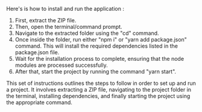 Here's is how to install and run the application :

1. First, extract the ZIP file.
2. Then, open the terminal/command prompt.
3. Navigate to the extracted folder using the "cd" command.
4. Once inside the folder, run either "npm i" or "yarn add package.json" command. This will install the required dependencies listed in the package.json file.
5. Wait for the installation process to complete, ensuring that the node modules are processed successfully.
6. After that, start the project by running the command "yarn start".

This set of instructions outlines the steps to follow in order to set up and run a project. It involves extracting a ZIP file, navigating to the project folder in the terminal, installing dependencies, and finally starting the project using the appropriate command.